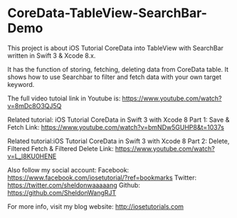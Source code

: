 # CoreData-TableView-SearchBar-Demo

This project is about iOS Tutorial CoreData into TableView with SearchBar written in Swift 3 & Xcode 8.x.

It has the function of storing, fetching, deleting data from CoreData table. It shows how to use Searchbar to filter and fetch data with your own target keyword.

The full video tutoial link in Youtube is:
https://www.youtube.com/watch?v=8mDc8O3QJ5Q

Related tutorial: iOS Tutorial CoreData in Swift 3 with Xcode 8 Part 1: Save & Fetch 
Link: https://www.youtube.com/watch?v=bmNDw5GUHP8&t=1037s

Related tutorial:iOS Tutorial CoreData in Swift 3 with Xcode 8 Part 2: Delete, Filtered Fetch & Filtered Delete 
Link: https://www.youtube.com/watch?v=L_l8KU0HENE

Also follow my social account:
Facebook: https://www.facebook.com/iosetutorial/?ref=bookmarks
Twitter: https://twitter.com/sheldonwaaaaang
Github: https://github.com/SheldonWangRJT

For more info, visit my blog website:
http://iosetutorials.com
